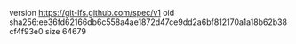 version https://git-lfs.github.com/spec/v1
oid sha256:ee36fd62166db6c558a4ae1872d47ce9dd2a6bf812170a1a18b62b38cf4f93e0
size 64679
